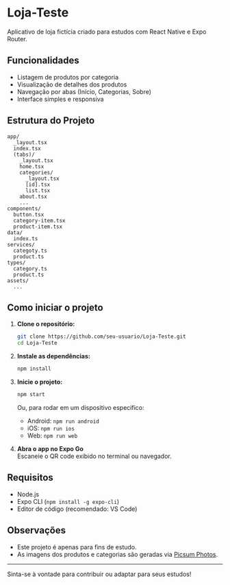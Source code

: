 # Loja-Teste

Aplicativo de loja fictícia criado para estudos com React Native e Expo Router.

## Funcionalidades

- Listagem de produtos por categoria
- Visualização de detalhes dos produtos
- Navegação por abas (Início, Categorias, Sobre)
- Interface simples e responsiva

## Estrutura do Projeto

```
app/
  _layout.tsx
  index.tsx
  (tabs)/
    _layout.tsx
    home.tsx
    categories/
      _layout.tsx
      [id].tsx
      list.tsx
    about.tsx
    ...
components/
  button.tsx
  category-item.tsx
  product-item.tsx
data/
  index.ts
services/
  categoty.ts
  product.ts
types/
  category.ts
  product.ts
assets/
  ...
```

## Como iniciar o projeto

1. **Clone o repositório:**

   ```sh
   git clone https://github.com/seu-usuario/Loja-Teste.git
   cd Loja-Teste
   ```

2. **Instale as dependências:**

   ```sh
   npm install
   ```

3. **Inicie o projeto:**

   ```sh
   npm start
   ```

   Ou, para rodar em um dispositivo específico:

   - Android: `npm run android`
   - iOS: `npm run ios`
   - Web: `npm run web`

4. **Abra o app no Expo Go**  
   Escaneie o QR code exibido no terminal ou navegador.

## Requisitos

- Node.js
- Expo CLI (`npm install -g expo-cli`)
- Editor de código (recomendado: VS Code)

## Observações

- Este projeto é apenas para fins de estudo.
- As imagens dos produtos e categorias são geradas via [Picsum Photos](https://picsum.photos/).

---

Sinta-se à vontade para contribuir ou adaptar para seus estudos!
